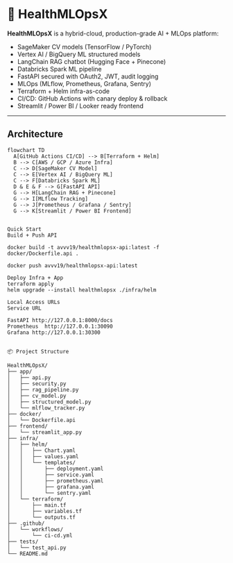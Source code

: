 # 🚀 HealthMLOpsX

**HealthMLOpsX** is a hybrid-cloud, production-grade AI + MLOps platform:
- SageMaker CV models (TensorFlow / PyTorch)
- Vertex AI / BigQuery ML structured models
- LangChain RAG chatbot (Hugging Face + Pinecone)
- Databricks Spark ML pipeline
- FastAPI secured with OAuth2, JWT, audit logging
- MLOps (MLflow, Prometheus, Grafana, Sentry)
- Terraform + Helm infra-as-code
- CI/CD: GitHub Actions with canary deploy & rollback
- Streamlit / Power BI / Looker ready frontend

---
## Architecture

```mermaid
flowchart TD
  A[GitHub Actions CI/CD] --> B[Terraform + Helm]
  B --> C[AWS / GCP / Azure Infra]
  C --> D[SageMaker CV Model]
  C --> E[Vertex AI / BigQuery ML]
  C --> F[Databricks Spark ML]
  D & E & F --> G[FastAPI API]
  G --> H[LangChain RAG + Pinecone]
  G --> I[MLflow Tracking]
  G --> J[Prometheus / Grafana / Sentry]
  G --> K[Streamlit / Power BI Frontend]


Quick Start
Build + Push API

docker build -t avvv19/healthmlopsx-api:latest -f docker/Dockerfile.api .

docker push avvv19/healthmlopsx-api:latest

Deploy Infra + App
terraform apply
helm upgrade --install healthmlopsx ./infra/helm

Local Access URLs
Service	URL

FastAPI	http://127.0.0.1:8000/docs
Prometheus	http://127.0.0.1:30090
Grafana	http://127.0.0.1:30300


📦 Project Structure

HealthMLOpsX/
├── app/
│   ├── api.py
│   ├── security.py
│   ├── rag_pipeline.py
│   ├── cv_model.py
│   ├── structured_model.py
│   └── mlflow_tracker.py
├── docker/
│   └── Dockerfile.api
├── frontend/
│   └── streamlit_app.py
├── infra/
│   ├── helm/
│   │   ├── Chart.yaml
│   │   ├── values.yaml
│   │   └── templates/
│   │       ├── deployment.yaml
│   │       ├── service.yaml
│   │       ├── prometheus.yaml
│   │       ├── grafana.yaml
│   │       └── sentry.yaml
│   └── terraform/
│       ├── main.tf
│       ├── variables.tf
│       └── outputs.tf
├── .github/
│   └── workflows/
│       └── ci-cd.yml
├── tests/
│   └── test_api.py
└── README.md
